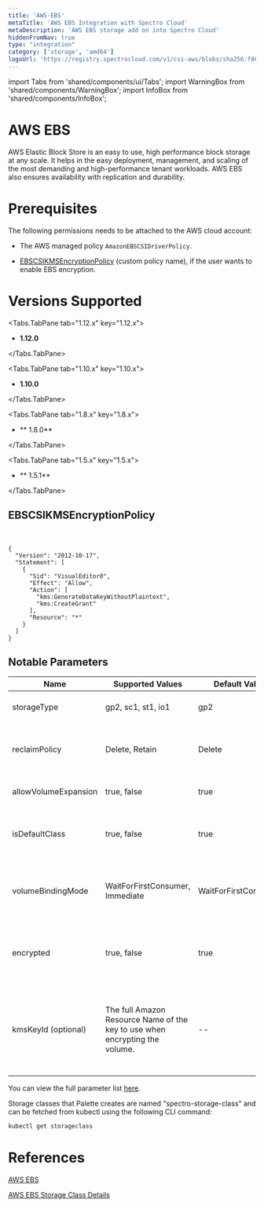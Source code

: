 ```yaml
---
title: 'AWS-EBS'
metaTitle: 'AWS EBS Integration with Spectro Cloud'
metaDescription: 'AWS EBS storage add on into Spectro Cloud'
hiddenFromNav: true
type: "integration"
category: ['storage', 'amd64']
logoUrl: 'https://registry.spectrocloud.com/v1/csi-aws/blobs/sha256:f86813591b3b63b3afcf0a604a7c8c715660448585e89174908f3c6a421ad8d8?type=image/png'
---
```


import Tabs from 'shared/components/ui/Tabs';
import WarningBox from 'shared/components/WarningBox';
import InfoBox from 'shared/components/InfoBox';


# AWS EBS

AWS Elastic Block Store is an easy to use, high performance block storage at any scale. It helps in the easy deployment, management, and scaling of the most demanding and high-performance tenant workloads. AWS EBS also ensures availability with replication and durability.

# Prerequisites

The following permissions needs to be attached to the AWS cloud account:

- The AWS managed policy `AmazonEBSCSIDriverPolicy`.

- [EBSCSIKMSEncryptionPolicy](/integrations/aws-ebs#ebscsikmsencryptionpolicy) (custom policy name), if the user wants to enable EBS encryption.

# Versions Supported

<Tabs>

<Tabs.TabPane tab="1.12.x" key="1.12.x">

* **1.12.0**

</Tabs.TabPane>

<Tabs.TabPane tab="1.10.x" key="1.10.x">

* **1.10.0**

</Tabs.TabPane>

<Tabs.TabPane tab="1.8.x" key="1.8.x">

* ** 1.8.0**

</Tabs.TabPane>

<Tabs.TabPane tab="1.5.x" key="1.5.x">

* ** 1.5.1**

</Tabs.TabPane>
</Tabs>


## EBSCSIKMSEncryptionPolicy

<br />

```
{
  "Version": "2012-10-17",
  "Statement": [
    {
      "Sid": "VisualEditor0",
      "Effect": "Allow",
      "Action": [
        "kms:GenerateDataKeyWithoutPlaintext",
        "kms:CreateGrant"
      ],
      "Resource": "*"
    }
  ]
}
```

## Notable Parameters

| Name | Supported Values | Default Value | Description |
| --- | --- | --- | --- |
| storageType | gp2, sc1, st1, io1 | gp2 | AWS Volume type to be used. |
| reclaimPolicy | Delete, Retain | Delete | Defines whether volumes will be retained or deleted. |
| allowVolumeExpansion | true, false | true | Flag to allow resizing a volume. |
| isDefaultClass |  true, false | true | Flag to denote if this StorageClass will be the default. |
| volumeBindingMode | WaitForFirstConsumer, Immediate | WaitForFirstConsumer | Controls when volumeBinding and dynamic provisioning should happen. |
| encrypted | true, false | true | Denotes whether the EBS volume should be encrypted or not. |
| kmsKeyId (optional) | The full Amazon Resource Name of the key to use when encrypting the volume. | -- | If you don't provide the full Amazon Resource Name but **encrypted** is true, AWS [generates a key](https://kubernetes.io/docs/concepts/storage/storage-classes/#aws-ebs). |


You can view the full parameter list [here](https://github.com/kubernetes-sigs/aws-ebs-csi-driver#createvolume-parameters).


Storage classes that Palette creates are named "spectro-storage-class" and can be fetched from kubectl using the following CLI command:
<br />

```bash
kubectl get storageclass
```

# References

[AWS EBS](https://aws.amazon.com/ebs/)


[AWS EBS Storage Class Details](https://kubernetes.io/docs/concepts/storage/storage-classes/#aws-ebs)
